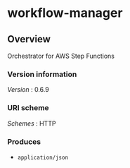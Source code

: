 # workflow-manager


<a name="overview"></a>
## Overview
Orchestrator for AWS Step Functions


### Version information
*Version* : 0.6.9


### URI scheme
*Schemes* : HTTP


### Produces

* `application/json`



